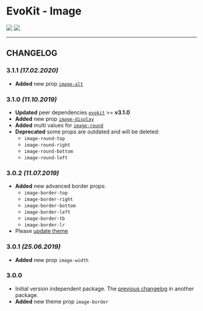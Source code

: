 [README]: /packages/evokit-image/README.md
[evokit]: /packages/evokit/README.md

[image-round]: /packages/evokit-image/?id=image-round
[image-display]: /packages/evokit-image/?id=image-display
[image-alt]: /packages/evokit-image/?id=image-alt

[create_theme]: /docs/base/theme.md

# EvoKit - Image

[![](https://img.shields.io/npm/v/evokit-image.svg)](https://www.npmjs.com/package/evokit-image)
[![](https://img.shields.io/badge/page-README-42b983)][README]

---

## CHANGELOG

### 3.1.1 *(17.02.2020)*

- **Added** new prop [`image-alt`][image-alt]

### 3.1.0 *(11.10.2019)*

- **Updated** peer dependencies [`evokit`][evokit] >= **v3.1.0**
- **Added** new prop [`image-display`][image-display]
- **Added** multi values for [`image-round`][image-round]
- **Deprecated** some props are outdated and will be deleted:
    - `image-round-top`
    - `image-round-right`
    - `image-round-bottom`
    - `image-round-left`

### 3.0.2 *(11.07.2019)*

- **Added** new advanced border props:
    - `image-border-top`
    - `image-border-right`
    - `image-border-bottom`
    - `image-border-left`
    - `image-border-tb`
    - `image-border-lr`
- Please [update theme][create_theme]

### 3.0.1 *(25.06.2019)*

- **Added** new prop `image-width`

### 3.0.0

- Initial version independent package. The [previous changelog](/packages/evokit/CHANGELOG.md) in another package.
- **Added** new theme prop `image-border`
